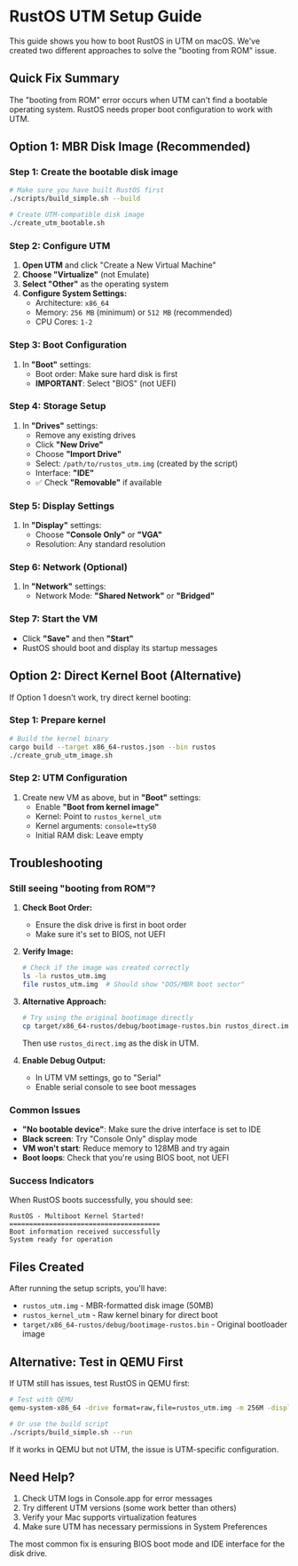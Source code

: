 # RustOS UTM Setup Guide

This guide shows you how to boot RustOS in UTM on macOS. We've created two different approaches to solve the "booting from ROM" issue.

## Quick Fix Summary

The "booting from ROM" error occurs when UTM can't find a bootable operating system. RustOS needs proper boot configuration to work with UTM.

## Option 1: MBR Disk Image (Recommended)

### Step 1: Create the bootable disk image
```bash
# Make sure you have built RustOS first
./scripts/build_simple.sh --build

# Create UTM-compatible disk image
./create_utm_bootable.sh
```

### Step 2: Configure UTM
1. **Open UTM** and click "Create a New Virtual Machine"
2. **Choose "Virtualize"** (not Emulate)
3. **Select "Other"** as the operating system
4. **Configure System Settings:**
   - Architecture: `x86_64`
   - Memory: `256 MB` (minimum) or `512 MB` (recommended)
   - CPU Cores: `1-2`

### Step 3: Boot Configuration
1. In **"Boot"** settings:
   - Boot order: Make sure hard disk is first
   - **IMPORTANT**: Select "BIOS" (not UEFI)
   
### Step 4: Storage Setup
1. In **"Drives"** settings:
   - Remove any existing drives
   - Click **"New Drive"**
   - Choose **"Import Drive"**
   - Select: `/path/to/rustos_utm.img` (created by the script)
   - Interface: **"IDE"** 
   - ✅ Check **"Removable"** if available

### Step 5: Display Settings
1. In **"Display"** settings:
   - Choose **"Console Only"** or **"VGA"**
   - Resolution: Any standard resolution

### Step 6: Network (Optional)
1. In **"Network"** settings:
   - Network Mode: **"Shared Network"** or **"Bridged"**

### Step 7: Start the VM
- Click **"Save"** and then **"Start"**
- RustOS should boot and display its startup messages

## Option 2: Direct Kernel Boot (Alternative)

If Option 1 doesn't work, try direct kernel booting:

### Step 1: Prepare kernel
```bash
# Build the kernel binary
cargo build --target x86_64-rustos.json --bin rustos
./create_grub_utm_image.sh
```

### Step 2: UTM Configuration
1. Create new VM as above, but in **"Boot"** settings:
   - Enable **"Boot from kernel image"**
   - Kernel: Point to `rustos_kernel_utm`
   - Kernel arguments: `console=ttyS0`
   - Initial RAM disk: Leave empty

## Troubleshooting

### Still seeing "booting from ROM"?

1. **Check Boot Order:**
   - Ensure the disk drive is first in boot order
   - Make sure it's set to BIOS, not UEFI

2. **Verify Image:**
   ```bash
   # Check if the image was created correctly
   ls -la rustos_utm.img
   file rustos_utm.img  # Should show "DOS/MBR boot sector"
   ```

3. **Alternative Approach:**
   ```bash
   # Try using the original bootimage directly
   cp target/x86_64-rustos/debug/bootimage-rustos.bin rustos_direct.img
   ```
   Then use `rustos_direct.img` as the disk in UTM.

4. **Enable Debug Output:**
   - In UTM VM settings, go to "Serial"
   - Enable serial console to see boot messages

### Common Issues

- **"No bootable device"**: Make sure the drive interface is set to IDE
- **Black screen**: Try "Console Only" display mode
- **VM won't start**: Reduce memory to 128MB and try again
- **Boot loops**: Check that you're using BIOS boot, not UEFI

### Success Indicators

When RustOS boots successfully, you should see:
```
RustOS - Multiboot Kernel Started!
======================================
Boot information received successfully
System ready for operation
```

## Files Created

After running the setup scripts, you'll have:

- `rustos_utm.img` - MBR-formatted disk image (50MB)
- `rustos_kernel_utm` - Raw kernel binary for direct boot
- `target/x86_64-rustos/debug/bootimage-rustos.bin` - Original bootloader image

## Alternative: Test in QEMU First

If UTM still has issues, test RustOS in QEMU first:

```bash
# Test with QEMU
qemu-system-x86_64 -drive format=raw,file=rustos_utm.img -m 256M -display gtk

# Or use the build script
./scripts/build_simple.sh --run
```

If it works in QEMU but not UTM, the issue is UTM-specific configuration.

## Need Help?

1. Check UTM logs in Console.app for error messages
2. Try different UTM versions (some work better than others)
3. Verify your Mac supports virtualization features
4. Make sure UTM has necessary permissions in System Preferences

The most common fix is ensuring BIOS boot mode and IDE interface for the disk drive.
